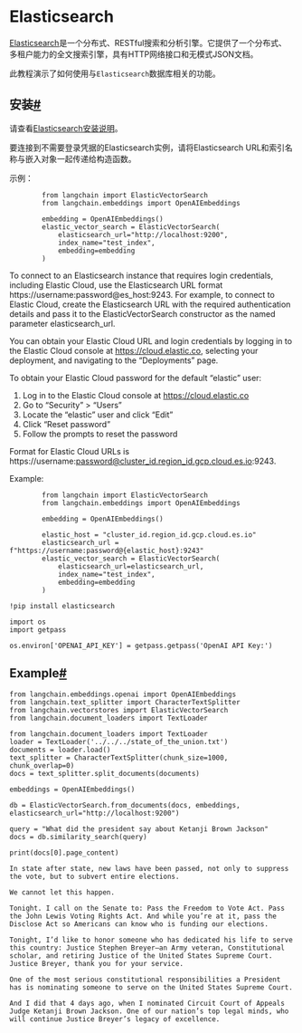 
Elasticsearch
=====




[Elasticsearch](https://www.elastic.co/elasticsearch/)是一个分布式、RESTful搜索和分析引擎。它提供了一个分布式、多租户能力的全文搜索引擎，具有HTTP网络接口和无模式JSON文档。

此教程演示了如何使用与`Elasticsearch`数据库相关的功能。

安装[#](#installation "此标题的永久链接")
-------------------------------

请查看[Elasticsearch安装说明](https://www.elastic.co/guide/en/elasticsearch/reference/current/install-elasticsearch)。

要连接到不需要登录凭据的Elasticsearch实例，请将Elasticsearch URL和索引名称与嵌入对象一起传递给构造函数。

示例：

```
        from langchain import ElasticVectorSearch
        from langchain.embeddings import OpenAIEmbeddings

        embedding = OpenAIEmbeddings()
        elastic_vector_search = ElasticVectorSearch(
            elasticsearch_url="http://localhost:9200",
            index_name="test_index",
            embedding=embedding
        )

```

To connect to an Elasticsearch instance that requires login credentials,
including Elastic Cloud, use the Elasticsearch URL format
https://username:password@es_host:9243. For example, to connect to Elastic
Cloud, create the Elasticsearch URL with the required authentication details and
pass it to the ElasticVectorSearch constructor as the named parameter
elasticsearch_url.

You can obtain your Elastic Cloud URL and login credentials by logging in to the
Elastic Cloud console at https://cloud.elastic.co, selecting your deployment, and
navigating to the “Deployments” page.

To obtain your Elastic Cloud password for the default “elastic” user:

1. Log in to the Elastic Cloud console at https://cloud.elastic.co
2. Go to “Security” > “Users”
3. Locate the “elastic” user and click “Edit”
4. Click “Reset password”
5. Follow the prompts to reset the password

Format for Elastic Cloud URLs is
https://username:password@cluster_id.region_id.gcp.cloud.es.io:9243.

Example:

```
        from langchain import ElasticVectorSearch
        from langchain.embeddings import OpenAIEmbeddings

        embedding = OpenAIEmbeddings()

        elastic_host = "cluster_id.region_id.gcp.cloud.es.io"
        elasticsearch_url = f"https://username:password@{elastic_host}:9243"
        elastic_vector_search = ElasticVectorSearch(
            elasticsearch_url=elasticsearch_url,
            index_name="test_index",
            embedding=embedding
        )

```

```
!pip install elasticsearch

```

```
import os
import getpass

os.environ['OPENAI_API_KEY'] = getpass.getpass('OpenAI API Key:')

```

Example[#](#example "Permalink to this headline")
-------------------------------------------------

```
from langchain.embeddings.openai import OpenAIEmbeddings
from langchain.text_splitter import CharacterTextSplitter
from langchain.vectorstores import ElasticVectorSearch
from langchain.document_loaders import TextLoader

```

```
from langchain.document_loaders import TextLoader
loader = TextLoader('../../../state_of_the_union.txt')
documents = loader.load()
text_splitter = CharacterTextSplitter(chunk_size=1000, chunk_overlap=0)
docs = text_splitter.split_documents(documents)

embeddings = OpenAIEmbeddings()

```

```
db = ElasticVectorSearch.from_documents(docs, embeddings, elasticsearch_url="http://localhost:9200")

query = "What did the president say about Ketanji Brown Jackson"
docs = db.similarity_search(query)

```

```
print(docs[0].page_content)

```

```
In state after state, new laws have been passed, not only to suppress the vote, but to subvert entire elections. 

We cannot let this happen. 

Tonight. I call on the Senate to: Pass the Freedom to Vote Act. Pass the John Lewis Voting Rights Act. And while you’re at it, pass the Disclose Act so Americans can know who is funding our elections. 

Tonight, I’d like to honor someone who has dedicated his life to serve this country: Justice Stephen Breyer—an Army veteran, Constitutional scholar, and retiring Justice of the United States Supreme Court. Justice Breyer, thank you for your service. 

One of the most serious constitutional responsibilities a President has is nominating someone to serve on the United States Supreme Court. 

And I did that 4 days ago, when I nominated Circuit Court of Appeals Judge Ketanji Brown Jackson. One of our nation’s top legal minds, who will continue Justice Breyer’s legacy of excellence.

```

